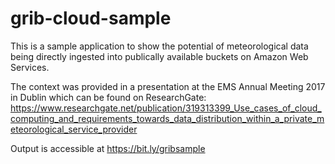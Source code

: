 # grib-cloud-sample
This is a sample application to show the potential of meteorological data being directly ingested into publically available buckets on Amazon Web Services. 

The context was provided in a presentation at the EMS Annual Meeting 2017 in Dublin which can be found on ResearchGate: https://www.researchgate.net/publication/319313399_Use_cases_of_cloud_computing_and_requirements_towards_data_distribution_within_a_private_meteorological_service_provider

Output is accessible at https://bit.ly/gribsample
